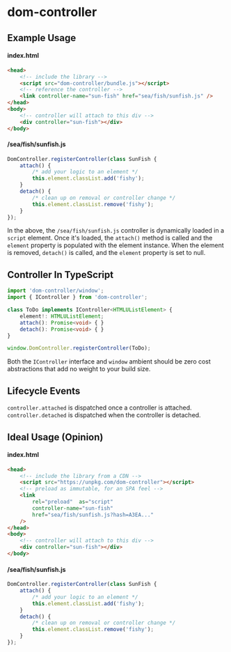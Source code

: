 # dom-controller

## Example Usage
#### index.html
```html
<head>
    <!-- include the library -->
    <script src="dom-controller/bundle.js"></script>
    <!-- reference the controller -->
    <link controller-name="sun-fish" href="sea/fish/sunfish.js" />
</head>
<body>
    <!-- controller will attach to this div -->	
    <div controller="sun-fish"></div>
</body>
```
#### /sea/fish/sunfish.js
```js
DomController.registerController(class SunFish {
    attach() {
        /* add your logic to an element */
        this.element.classList.add('fishy');
    }
    detach() {
        /* clean up on removal or controller change */
        this.element.classList.remove('fishy');
    }
});
```
In the above, the `/sea/fish/sunfish.js` controller is dynamically loaded in a `script` element. Once it's loaded, the `attach()` method is called and the `element` property is populated with the element instance. When the element is removed, `detach()` is called, and the `element` property is set to null.



## Controller In TypeScript
```typescript
import 'dom-controller/window';
import { IController } from 'dom-controller';

class ToDo implements IController<HTMLUListElement> {
    element!: HTMLUListElement;
    attach(): Promise<void> { }
    detach(): Promise<void> { }
}

window.DomController.registerController(ToDo);
```

Both the `IController` interface and `window` ambient should be zero cost abstractions that add no weight to your build size.

## Lifecycle Events
`controller.attached` is dispatched once a controller is attached.
`controller.detached` is dispatched when the controller is detached.

## Ideal Usage (Opinion)
#### index.html
```html
<head>
    <!-- include the library from a CDN -->
    <script src="https://unpkg.com/dom-controller"></script>
    <!-- preload as immutable, for an SPA feel -->
    <link
        rel="preload"  as="script"
        controller-name="sun-fish"
        href="sea/fish/sunfish.js?hash=A3EA..."
    />
</head>
<body>
    <!-- controller will attach to this div -->	
    <div controller="sun-fish"></div>
</body>
```
#### /sea/fish/sunfish.js
```js
DomController.registerController(class SunFish {
    attach() {
        /* add your logic to an element */
        this.element.classList.add('fishy');
    }
    detach() {
        /* clean up on removal or controller change */
        this.element.classList.remove('fishy');
    }
});
```
